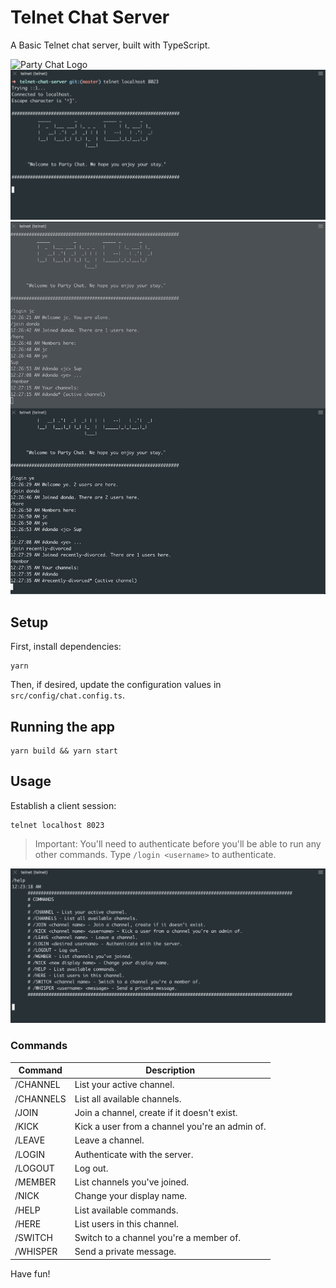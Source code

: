# Telnet Chat Server

A Basic Telnet chat server, built with TypeScript.

![Party Chat Logo](https://github.com/user-attachments/assets/8888433f-acb9-457f-b38f-fbd79686c32c)
![Party Chat - Welcome Screen](https://github.com/jchiatt/telnet-chat-server/blob/master/img/welcome.png?raw=true)
![Party Chat - Welcome Screen](https://github.com/jchiatt/telnet-chat-server/blob/master/img/chat.png?raw=true)


## Setup

First, install dependencies:

```
yarn
```

Then, if desired, update the configuration values in `src/config/chat.config.ts`.

## Running the app

```
yarn build && yarn start
```

## Usage

Establish a client session:

```
telnet localhost 8023

```

> Important: You'll need to authenticate before you'll be able to run any other commands. Type `/login <username>` to authenticate.

![Party Chat - Welcome Screen](https://github.com/jchiatt/telnet-chat-server/blob/master/img/help.png?raw=true)

### Commands

| Command                         | Description                                    |
| ------------------------------- | ---------------------------------------------- |
| /CHANNEL                        | List your active channel.                      |
| /CHANNELS                       | List all available channels.                   |
| /JOIN <channel name>            | Join a channel, create if it doesn't exist.    |
| /KICK <channel name> <username> | Kick a user from a channel you're an admin of. |
| /LEAVE <channel name>           | Leave a channel.                               |
| /LOGIN <desired username>       | Authenticate with the server.                  |
| /LOGOUT                         | Log out.                                       |
| /MEMBER                         | List channels you've joined.                   |
| /NICK <new display name>        | Change your display name.                      |
| /HELP                           | List available commands.                       |
| /HERE                           | List users in this channel.                    |
| /SWITCH <channel name>          | Switch to a channel you're a member of.        |
| /WHISPER <username> <message>   | Send a private message.                        |

Have fun!
